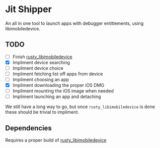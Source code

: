 # Jit Shipper
An all in one tool to  launch apps with debugger entitlements, using libimobiledevice.

## TODO
- [ ] Finish [rusty_libimobiledevice](https://github.com/jkcoxson/rusty_libimobiledevice)
- [x] Impliment device searching
- [ ] Impliment device choice
- [ ] Impliment fetching list off apps from device
- [ ] Impliment choosing an app
- [x] Impliment downloading the proper iOS DMG
- [ ] Impliment mounting the iOS image when needed
- [ ] Impliment launching an app and detaching

We still have a long way to go, but once ``rusty_libimobiledevice`` is done these should be trivial to impliment.

## Dependencies
Requires a proper build of [rusty_libimobiledevice](https://github.com/jkcoxson/rusty_libimobiledevice)

